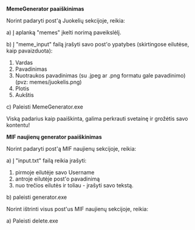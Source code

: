 **MemeGenerator paaiškinimas**

Norint padaryti post'ą Juokelių sekcijoje, reikia:

a) Į aplanką "memes" įkelti norimą paveikslėlį.

b) Į "meme_input" failą įrašyti savo post'o ypatybes (skirtingose eilutėse, kaip pavaizduota):
  1) Vardas
  2) Pavadinimas
  3) Nuotraukos pavadinimas (su .jpeg ar .png formatu gale pavadinimo) (pvz: memes/juokelis.png)
  4) Plotis
  5) Aukštis

c) Paleisti MemeGenerator.exe

Viską padarius kaip paaiškinta, galima perkrauti svetainę ir grožėtis savo kontentu!



**MIF naujienų generator paaiškinimas**

Norint padaryti post'ą MIF naujienų sekcijoje, reikia:

a) Į "input.txt" failą reikia įrašyti:
  1) pirmoje eilutėje savo Username
  2) antroje eilutėje post'o pavadinimą
  3) nuo trečios eilutės ir toliau - įrašyti savo tekstą.
  
b) paleisti generator.exe

Norint ištrinti visus post'us MIF naujienų sekcijoje, reikia:

a) Paleisti delete.exe
